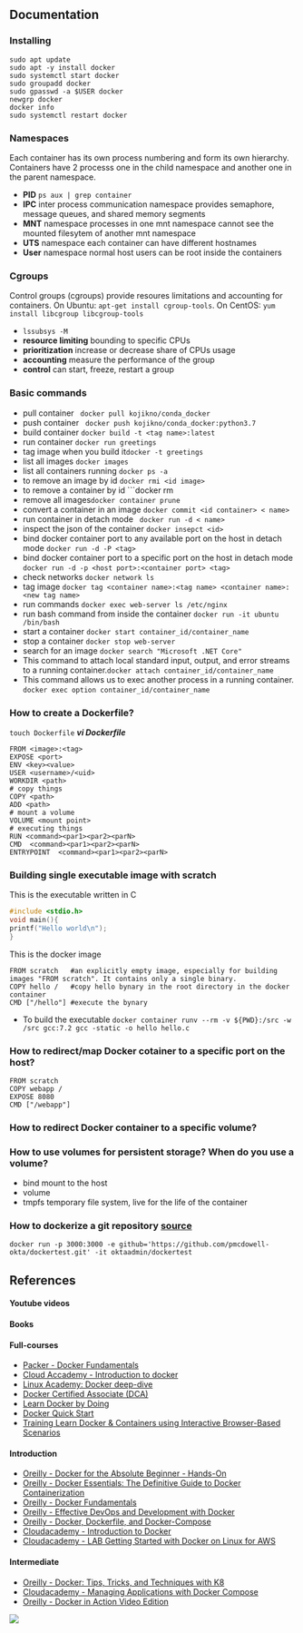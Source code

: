 ## Documentation
### Installing
```
sudo apt update
sudo apt -y install docker
sudo systemctl start docker 
sudo groupadd docker
sudo gpasswd -a $USER docker
newgrp docker
docker info
sudo systemctl restart docker
```

### Namespaces 
Each container has its own process numbering and form its own hierarchy. Containers have 2 processs one in the child namespace and another one in the parent namespace. 
- **PID** ```ps aux | grep container```
- **IPC** inter process communication namespace provides semaphore, message queues, and shared memory segments
- **MNT** namespace processes in one mnt namespace cannot see the mounted filesytem of another mnt namespace
- **UTS** namespace each container can have different hostnames 
- **User** namespace normal host users can be root inside the containers

### Cgroups 
Control groups (cgroups) provide resoures limitations and accounting for containers. 
On Ubuntu: ```apt-get install cgroup-tools```. On CentOS: ```yum install libcgroup libcgroup-tools```
- ```lssubsys -M```
- **resource limiting** bounding to specific CPUs
- **prioritization** increase or decrease share of CPUs usage
- **accounting** measure the performance of the group
- **control** can start, freeze, restart a group

### Basic commands
- pull container ``` docker pull kojikno/conda_docker```
- push container ``` docker push kojikno/conda_docker:python3.7```
- build container ```docker build -t <tag name>:latest```
- run container ```docker run greetings```
- tag image when you build it```docker -t greetings```
- list all images ```docker images```
- list all containers running ```docker ps -a ```
- to remove an image by id ```docker rmi <id image>```
- to remove a container by id ```docker rm <id container>
- remove all images```docker container prune```
- convert a container in an image ```docker commit <id container> < name>```
- run container in detach mode ``` docker run -d < name>```
- inspect the json of the container ```docker insepct <id> ```
- bind docker container port to any available port on the host in detach mode ```docker run -d -P <tag>```
- bind docker container port to a specific port on the host in detach mode ```docker run -d -p <host port>:<container port> <tag>```
- check networks ```docker network ls``` 
- tag image ```docker tag <container name>:<tag name> <container name>:<new tag name> ```
- run commands ```docker exec web-server ls /etc/nginx```
- run bash command from inside the container ```docker run -it ubuntu /bin/bash```
- start a container ```docker start container_id/container_name```
- stop a container ```docker stop web-server```
- search for an image ```docker search "Microsoft .NET Core"```
- This command to attach local standard input, output, and error streams to a running container.```docker attach container_id/container_name```
- This command allows us to exec another process in a running container. ```docker exec option container_id/container_name```

 
### How to create a Dockerfile?
```touch Dockerfile```
***vi Dockerfile***
```
FROM <image>:<tag>
EXPOSE <port>
ENV <key><value>
USER <username>/<uid>
WORKDIR <path>
# copy things
COPY <path>
ADD <path>
# mount a volume
VOLUME <mount point>
# executing things
RUN <command><par1><par2><parN>
CMD  <command><par1><par2><parN>
ENTRYPOINT  <command><par1><par2><parN>
```
### Building single executable image with scratch 
This is the executable written in C
```c
#include <stdio.h>
void main(){
printf("Hello world\n");
}
```
This is the docker image 
```
FROM scratch   #an explicitly empty image, especially for building images "FROM scratch". It contains only a single binary.
COPY hello /   #copy hello bynary in the root directory in the docker container
CMD ["/hello"] #execute the bynary 
```
- To build the executable ```docker container runv --rm -v ${PWD}:/src -w /src gcc:7.2 gcc -static -o hello hello.c```
### How to redirect/map Docker cotainer to a specific port on the host? 
```
FROM scratch
COPY webapp /
EXPOSE 8080
CMD ["/webapp"]
```
### How to redirect Docker container to a specific volume?
### How to use volumes for persistent storage? When do you use a volume? 
  - bind mount to the host 
  - volume 
  - tmpfs temporary file system, live for the life of the container

### How to dockerize a git repository [source](https://developer.okta.com/blog/2018/09/27/test-your-github-repositories-with-docker-in-five-minutes)
```
docker run -p 3000:3000 -e github='https://github.com/pmcdowell-okta/dockertest.git' -it oktaadmin/dockertest
```
 


## References
#### Youtube videos
#### Books
#### Full-courses
- [Packer - Docker Fundamentals](https://subscription.packtpub.com/video/virtualization_and_cloud/9781788399821)
- [Cloud Accademy - Introduction to docker](https://cloudacademy.com/course/introduction-to-docker-2/course-intro-1)
- [Linux Academy: Docker deep-dive](https://linuxacademy.com/course/docker-deep-dive-part-1/)
- [Docker Certified Associate (DCA)](https://linuxacademy.com/course/docker-certified-associate-dca/)
- [Learn Docker by Doing](https://linuxacademy.com/course/docker-and-container-orchestration-hands-orchestration-hands-on/)
- [Docker Quick Start](https://linuxacademy.com/course/docker-quick-start/)
- [Training Learn Docker & Containers using Interactive Browser-Based Scenarios](https://www.katacoda.com/courses/docker)

#### Introduction
- [Oreilly - Docker for the Absolute Beginner - Hands-On](https://learning.oreilly.com/videos/docker-for-the/9781788991315)
- [Oreilly - Docker Essentials: The Definitive Guide to Docker Containerization](https://learning.oreilly.com/videos/docker-essentials-the/9781634625814)
- [Oreilly - Docker Fundamentals](https://learning.oreilly.com/videos/docker-fundamentals/9781788399821)
- [Oreilly - Effective DevOps and Development with Docker](https://learning.oreilly.com/videos/effective-devops-and/9781788994279)
- [Oreilly - Docker, Dockerfile, and Docker-Compose](https://learning.oreilly.com/videos/docker-dockerfile-and/9781800206847)
- [Cloudacademy - Introduction to Docker](https://cloudacademy.com/course/introduction-to-docker-2/results/?context_resource=lp&context_id=129)
- [Cloudacademy - LAB Getting Started with Docker on Linux for AWS ](https://cloudacademy.com/lab/start-with-docker-linux-aws/?context_resource=lp&context_id=129)


#### Intermediate
- [Oreilly - Docker: Tips, Tricks, and Techniques with K8](https://learning.oreilly.com/videos/docker-tips-tricks/9781839217401)
- [Cloudacademy - Managing Applications with Docker Compose](https://cloudacademy.com/course/managing-applications-with-docker-compose/anatomy-of-a-compose-file-1/?context_resource=lp&context_id=129)
- [Oreilly - Docker in Action Video Edition](https://learning.oreilly.com/videos/docker-in-action/9781633430235VE)

![](https://raw.githubusercontent.com/frankietyrine/K-OSINT.iso/master/unnamed.png)
